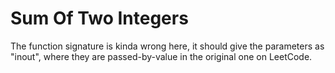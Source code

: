 # Sum Of Two Integers

The function signature is kinda wrong here, it should give the parameters as "inout", where they are passed-by-value in the original one on LeetCode.

